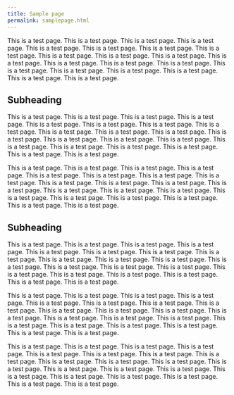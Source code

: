 ```yaml
---
title: Sample page
permalink: samplepage.html
---
```


                
                
This is a test page. This is a test page. This is a test page. This is a test page. This is a test page. This is a test page. This is a test page. This is a test page. This is a test page. This is a test page. This is a test page. This is a test page. This is a test page. This is a test page. This is a test page. This is a test page. This is a test page. This is a test page. This is a test page. This is a test page. This is a test page. 

## Subheading 

This is a test page. This is a test page. This is a test page. This is a test page. This is a test page. This is a test page. This is a test page. This is a test page. This is a test page. This is a test page. This is a test page. This is a test page. This is a test page. This is a test page. This is a test page. This is a test page. This is a test page. This is a test page. This is a test page. This is a test page. This is a test page. 

This is a test page. This is a test page. This is a test page. This is a test page. This is a test page. This is a test page. This is a test page. This is a test page. This is a test page. This is a test page. This is a test page. This is a test page. This is a test page. This is a test page. This is a test page. This is a test page. This is a test page. This is a test page. This is a test page. This is a test page. This is a test page. 

## Subheading 

This is a test page. This is a test page. This is a test page. This is a test page. This is a test page. This is a test page. This is a test page. This is a test page. This is a test page. This is a test page. This is a test page. This is a test page. This is a test page. This is a test page. This is a test page. This is a test page. This is a test page. This is a test page. This is a test page. This is a test page. This is a test page. 

This is a test page. This is a test page. This is a test page. This is a test page. This is a test page. This is a test page. This is a test page. This is a test page. This is a test page. This is a test page. This is a test page. This is a test page. This is a test page. This is a test page. This is a test page. This is a test page. This is a test page. This is a test page. This is a test page. This is a test page. This is a test page. 

This is a test page. This is a test page. This is a test page. This is a test page. This is a test page. This is a test page. This is a test page. This is a test page. This is a test page. This is a test page. This is a test page. This is a test page. This is a test page. This is a test page. This is a test page. This is a test page. This is a test page. This is a test page. This is a test page. This is a test page. This is a test page. 